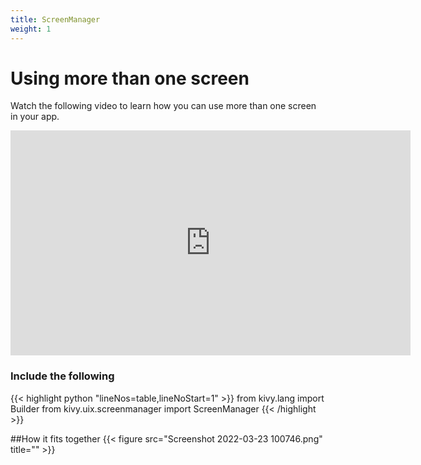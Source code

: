 ```yaml
---
title: ScreenManager
weight: 1
---
```


# Using more than one screen
Watch the following video to learn how you can use more than one screen in your app.

<iframe width="640" height="360" src="https://web.microsoftstream.com/embed/video/fad814b9-d771-4e38-8716-e25e657cfda6?autoplay=false&showinfo=true" allowfullscreen style="border:none;"></iframe>

### Include the following
{{< highlight python "lineNos=table,lineNoStart=1" >}}
from kivy.lang import Builder
from kivy.uix.screenmanager import ScreenManager
{{< /highlight >}}


##How it fits together
{{< figure src="Screenshot 2022-03-23 100746.png" title="" >}}